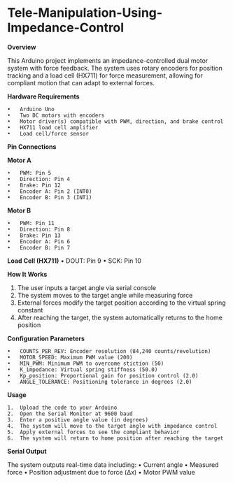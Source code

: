 # Tele-Manipulation-Using-Impedance-Control

**Overview**

This Arduino project implements an impedance-controlled dual motor system with force feedback. The system uses rotary encoders for position tracking and a load cell (HX711) for force measurement, allowing for compliant motion that can adapt to external forces.

**Hardware Requirements**

    •	Arduino Uno
    •	Two DC motors with encoders
    •	Motor driver(s) compatible with PWM, direction, and brake control
    •	HX711 load cell amplifier
    •	Load cell/force sensor
    
**Pin Connections**

**Motor A**

    •	PWM: Pin 5
    •	Direction: Pin 4
    •	Brake: Pin 12
    •	Encoder A: Pin 2 (INT0)
    •	Encoder B: Pin 3 (INT1)

**Motor B**

    •	PWM: Pin 11
    •	Direction: Pin 8
    •	Brake: Pin 13
    •	Encoder A: Pin 6
    •	Encoder B: Pin 7

**Load Cell (HX711)**
    •	DOUT: Pin 9
    •	SCK: Pin 10
    
**How It Works**

1.	The user inputs a target angle via serial console
2.	The system moves to the target angle while measuring force
3.	External forces modify the target position according to the virtual spring constant
4.	After reaching the target, the system automatically returns to the home position

**Configuration Parameters**

    •	COUNTS_PER_REV: Encoder resolution (84,240 counts/revolution)
    •	MOTOR_SPEED: Maximum PWM value (200)
    •	MIN_PWM: Minimum PWM to overcome stiction (50)
    •	K_impedance: Virtual spring stiffness (50.0)
    •	Kp_position: Proportional gain for position control (2.0)
    •	ANGLE_TOLERANCE: Positioning tolerance in degrees (2.0)

**Usage**

    1.	Upload the code to your Arduino
    2.	Open the Serial Monitor at 9600 baud
    3.	Enter a positive angle value (in degrees)
    4.	The system will move to the target angle with impedance control
    5.	Apply external forces to see the compliant behavior
    6.	The system will return to home position after reaching the target

**Serial Output**

The system outputs real-time data including:
        •	Current angle
        •	Measured force
        •	Position adjustment due to force (Δx)
        •	Motor PWM value

